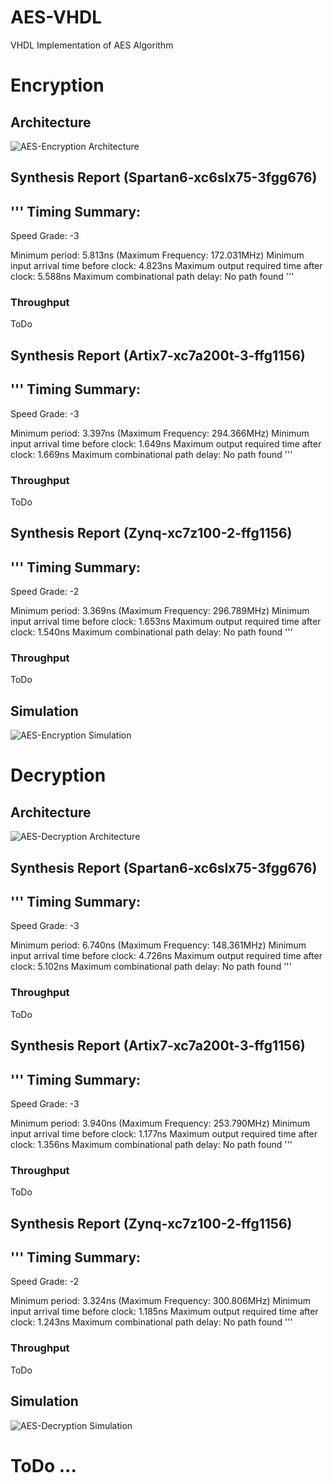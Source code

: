 # AES-VHDL
VHDL Implementation of AES Algorithm

# Encryption

## Architecture

![AES-Encryption Architecture](https://github.com/hadipourh/AES-VHDL/blob/master/Images/aes_enc.svg)

## Synthesis Report (Spartan6-xc6slx75-3fgg676)
'''
Timing Summary:
---------------
Speed Grade: -3

   Minimum period: 5.813ns (Maximum Frequency: 172.031MHz)
   Minimum input arrival time before clock: 4.823ns
   Maximum output required time after clock: 5.588ns
   Maximum combinational path delay: No path found
'''
### Throughput
ToDo

## Synthesis Report (Artix7-xc7a200t-3-ffg1156)
'''
Timing Summary:
---------------
Speed Grade: -3

   Minimum period: 3.397ns (Maximum Frequency: 294.366MHz)
   Minimum input arrival time before clock: 1.649ns
   Maximum output required time after clock: 1.669ns
   Maximum combinational path delay: No path found
'''
### Throughput
ToDo

## Synthesis Report (Zynq-xc7z100-2-ffg1156)

'''
Timing Summary:
---------------
Speed Grade: -2

   Minimum period: 3.369ns (Maximum Frequency: 296.789MHz)
   Minimum input arrival time before clock: 1.653ns
   Maximum output required time after clock: 1.540ns
   Maximum combinational path delay: No path found
'''
### Throughput
ToDo

## Simulation


![AES-Encryption Simulation](https://github.com/hadipourh/AES-VHDL/blob/master/Images/capture_simulation_aes_enc.png)

# Decryption

## Architecture

![AES-Decryption Architecture](https://github.com/hadipourh/AES-VHDL/blob/master/Images/aes_dec.svg)
## Synthesis Report (Spartan6-xc6slx75-3fgg676)
'''
Timing Summary:
---------------
Speed Grade: -3

   Minimum period: 6.740ns (Maximum Frequency: 148.361MHz)
   Minimum input arrival time before clock: 4.726ns
   Maximum output required time after clock: 5.102ns
   Maximum combinational path delay: No path found
'''
### Throughput
ToDo

## Synthesis Report (Artix7-xc7a200t-3-ffg1156)
'''
Timing Summary:
---------------
Speed Grade: -3

   Minimum period: 3.940ns (Maximum Frequency: 253.790MHz)
   Minimum input arrival time before clock: 1.177ns
   Maximum output required time after clock: 1.356ns
   Maximum combinational path delay: No path found
'''
### Throughput
ToDo

## Synthesis Report (Zynq-xc7z100-2-ffg1156)
'''
Timing Summary:
---------------
Speed Grade: -2

   Minimum period: 3.324ns (Maximum Frequency: 300.806MHz)
   Minimum input arrival time before clock: 1.185ns
   Maximum output required time after clock: 1.243ns
   Maximum combinational path delay: No path found
'''
### Throughput
ToDo
## Simulation

![AES-Decryption Simulation](https://github.com/hadipourh/AES-VHDL/blob/master/Images/capture_simulation_aes_dec.png)

# ToDo ...
